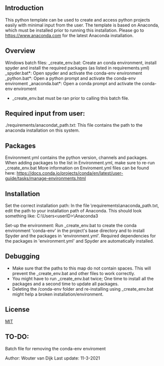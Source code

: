 ## Introduction

This python template can be used to create and access python projects easily with minimal input from the user. 
The template is based on Anaconda, which must be installed prior to running this installation. 
Please go to https://www.anaconda.com for the latest Anaconda installation. 

## Overview

Windows batch files:
 _create_env.bat: 	Create an conda environment, install spyder and install the required packages (as listed in requirements.yml)
    _spyder.bat*:	Open spyder and activate the conda-env environment 
    _python.bat*:	Open a python prompt and activate the conda-env enviroment
  _anaconda.bat*: 	Open a conda prompt and activate the conda-env enviroment
* _create_env.bat must be ran prior to calling this batch file.

## Required input from user:
./requirements/anacondat_path.txt: 	 This file contains the path to the anaconda installation on this system.

## Packages
Environment.yml contains the python version, channels and packages. When adding packages to the list in Environment.yml, make sure to re-run _create_env.bat
More information on Enviroment.yml files can be found here: https://docs.conda.io/projects/conda/en/latest/user-guide/tasks/manage-environments.html

## Installation
Set the correct installation path:
	In the file \requirements\anaconda_path.txt, edit the path to your installation path of Anaconda. 
	This should look something like:
		C:\Users\<userID>\Anaconda3

Set-up the environment:
	Run _create_env.bat to create the conda environment 'conda-env' in the project's base directory and to install Spyder and the packages in 'environment.yml'.
	Required dependencies for the packages in 'environment.yml' and Spyder are automatically installed.
	

## Debugging
* Make sure that the paths to this map do not contain spaces. This will prevent the _create_env.bat and other files to work correctly. 
* You might have to run _create_env.bat twice; One time to install all the packages and a second time to update all packages.
* Deleting the /conda-env folder and re-installing using _create_env.bat might help a broken installation/environment.

## License
[MIT](https://choosealicense.com/licenses/mit/)


## TO-DO:
Batch file for removing the conda-env enviroment


Author:			Wouter van Dijk
Last update: 	11-3-2021